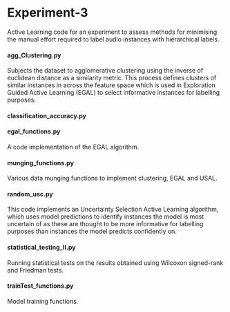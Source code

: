 # Experiment-3
Active Learning code for an experiment to assess methods for minimising the manual effort required to label audio instances with hierarchical labels.

#### agg_Clustering.py
Subjects the dataset to agglomerative clustering using the inverse of euclidean distance as a similarity metric. This process defines clusters of similar instances in across the feature space which is used in Exploration Guided Active Learning (EGAL) to select informative instances for labelling purposes.

#### classification_accuracy.py

#### egal_functions.py
A code implementation of the EGAL algorithm.

#### munging_functions.py
Various data munging functions to implement clustering, EGAL and USAL.

#### random_usc.py
This code implements an Uncertainty Selection Active Learning algorithm, which uses model predictions to identify instances the model is most uncertain of as these are thought to be more informative for labelling purposes than instances the model predicts confidently on.

#### statistical_testing_II.py
Running statistical tests on the results obtained using Wilcoxon signed-rank and Friedman tests.

#### trainTest_functions.py
Model training functions.
